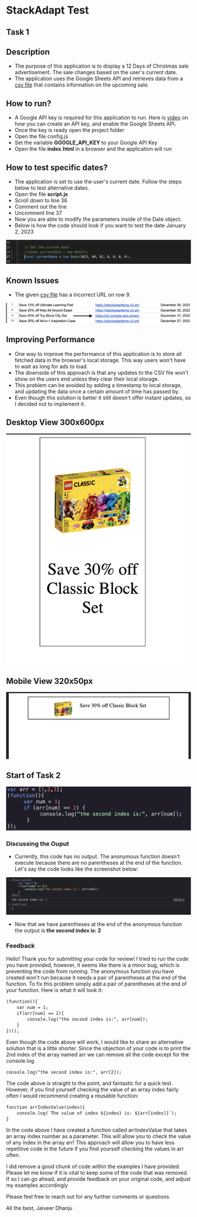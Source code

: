 # StackAdapt Test

## Task 1

## Description
- The purpose of this application is to display a 12 Days of Christmas sale advertisement. The sale changes based on the user's current date.
- The application uses the Google Sheets API and retrieves data from a [csv file](https://docs.google.com/spreadsheets/d/1D4-ZYeQS7-hS_uOeJ62vRHsJODcnn1pEYBqJgsGfu_Q/edit#gid=1383889228) that contains information on the upcoming sale.

## How to run?
- A Google API key is required for this application to run. Here is [video](https://www.youtube.com/watch?v=nqlyLZxX0ys&ab_channel=DealsandTrainingbySan) on how you can create an API key, and enable the Google Sheets API.
- Once the key is ready open the project folder
- Open the file config.js
- Set the variable **GOOGLE_API_KEY** to your Google API Key
- Open the file **index.html** in a browser and the application will run

## How to test specific dates?
- The application is set to use the user's current date. Follow the steps below to test alternative dates.
- Open the file **script.js**
- Scroll down to line 36
- Comment out the line
- Uncomment line 37
- Now you are able to modify the parameters inside of the Date object.
- Below is how the code should look if you want to test the date January 2, 2023

![screenshot1](images/sc1.png)

## Known Issues
- The given [csv file](https://docs.google.com/spreadsheets/d1D4-ZYeQS7-hS_uOeJ62vRHsJODcnn1pEYBqJgsGfu_Q/edit#gid=1383889228) has a incorrect URL on row 9.

![screenshot2](images/sc2.png)

## Improving Performance
- One way to improve the performance of this application is to store all fetched data in the browser's local storage. This way users won't have to wait as long for ads to load.
- The downside of this approach is that any updates to the CSV file won't show on the users end unless they clear their local storage.
- This problem can be avoided by adding a timestamp to local storage, and updating the data once a certain amount of time has passed by.
- Even though this solution is better it still doesn't offer instant updates, so I decided not to implement it.

## Desktop View 300x600px

![sc3](images/sc3.png)

## Mobile View 320x50px

![sc4](images/sc4.png)

## Start of Task 2

![sc5](images/sc5.png)

### Discussing the Ouput

- Currently, this code has no output. The anonymous function doesn't execute because there are no parentheses at the end of the function. Let's say the code looks like the screenshot below:

![sc6](images/sc6.png)

- Now that we have parentheses at the end of the anonymous function the output is **the second index is: 2**

### Feedback
Hello! Thank you for submitting your code for review! I tried to run the code you have provided, however, it seems like there is a minor bug, which is preventing the code from running. The anonymous function you have created won't run because it needs a pair of parentheses at the end of the function. To fix this problem simply add a pair of parentheses at the end of your function. Here is what it will look it:

```
(function(){
    var num = 1;
    if(arr[num] == 2){
        console.log("the second index is:", arr[num]);
    }
})();
```

Even though the code above will work, I would like to share an alternative solution that is a little shorter. Since the objection of your code is to print the 2nd index of the array named arr we can remove all the code except for the console.log

```
console.log("the second index is:", arr[2]);
```

The code above is straight to the point, and fantastic for a quick test. However, if you find yourself checking the value of an array index fairly often I would recommend creating a reusable function:

```
function arrIndexValue(index){
    console.log(`The value of index ${index} is: ${arr[index]}`);
}
```

In the code above I have created a function called arrIndexValue that takes an array index number as a parameter. This will allow you to check the value of any index in the array arr! This approach will allow you to have less repetitive code in the future if you find yourself checking the values in arr often.

I did remove a good chunk of code within the examples I have provided. Please let me know if it is vital to keep some of the code that was removed. If so I can go ahead, and provide feedback on your original code, and adjust my examples accordingly

Please feel free to reach out for any further comments or questions.

All the best,
Jaiveer Dhanju




